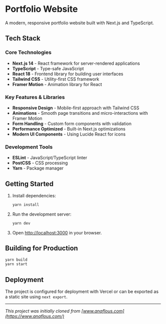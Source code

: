 # Portfolio Website

A modern, responsive portfolio website built with Next.js and TypeScript.

## Tech Stack

### Core Technologies

- **Next.js 14** - React framework for server-rendered applications
- **TypeScript** - Type-safe JavaScript
- **React 18** - Frontend library for building user interfaces
- **Tailwind CSS** - Utility-first CSS framework
- **Framer Motion** - Animation library for React

### Key Features & Libraries

- **Responsive Design** - Mobile-first approach with Tailwind CSS
- **Animations** - Smooth page transitions and micro-interactions with Framer Motion
- **Form Handling** - Custom form components with validation
- **Performance Optimized** - Built-in Next.js optimizations
- **Modern UI Components** - Using Lucide React for icons

### Development Tools

- **ESLint** - JavaScript/TypeScript linter
- **PostCSS** - CSS processing
- **Yarn** - Package manager

## Getting Started

1. Install dependencies:

   ```bash
   yarn install
   ```

2. Run the development server:

   ```bash
   yarn dev
   ```

3. Open [http://localhost:3000](http://localhost:3000) in your browser.

## Building for Production

```bash
yarn build
yarn start
```

## Deployment

The project is configured for deployment with Vercel or can be exported as a static site using `next export`.

---

_This project was initially cloned from [www.anaflous.com](https://www.anaflous.com/)_

